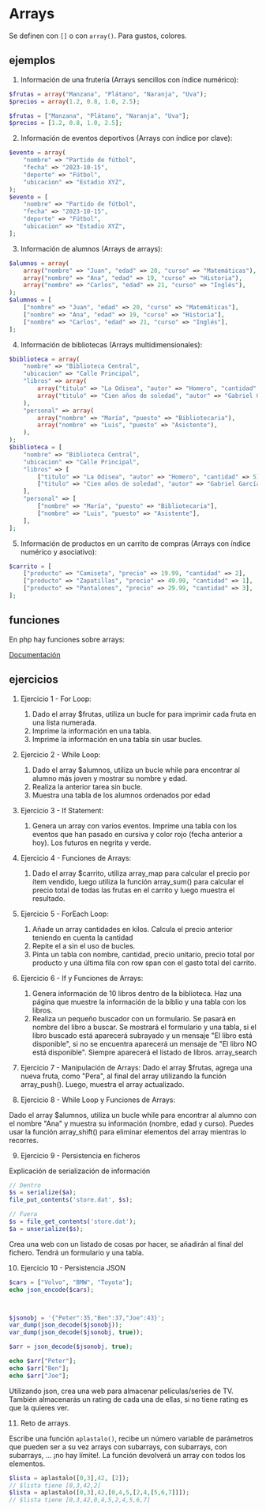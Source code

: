 # Arrays

Se definen con ```[]``` o con ```array()```. Para gustos, colores.

## ejemplos

1. Información de una frutería (Arrays sencillos con índice numérico):

```php
$frutas = array("Manzana", "Plátano", "Naranja", "Uva");
$precios = array(1.2, 0.8, 1.0, 2.5);

$frutas = ["Manzana", "Plátano", "Naranja", "Uva"];
$precios = [1.2, 0.8, 1.0, 2.5];
```



2. Información de eventos deportivos (Arrays con índice por clave):

```php
$evento = array(
    "nombre" => "Partido de fútbol",
    "fecha" => "2023-10-15",
    "deporte" => "Fútbol",
    "ubicacion" => "Estadio XYZ",
);
$evento = [
    "nombre" => "Partido de fútbol",
    "fecha" => "2023-10-15",
    "deporte" => "Fútbol",
    "ubicacion" => "Estadio XYZ",
];
```

3. Información de alumnos (Arrays de arrays):

```php
$alumnos = array(
    array("nombre" => "Juan", "edad" => 20, "curso" => "Matemáticas"),
    array("nombre" => "Ana", "edad" => 19, "curso" => "Historia"),
    array("nombre" => "Carlos", "edad" => 21, "curso" => "Inglés"),
);
$alumnos = [
    ["nombre" => "Juan", "edad" => 20, "curso" => "Matemáticas"],
    ["nombre" => "Ana", "edad" => 19, "curso" => "Historia"],
    ["nombre" => "Carlos", "edad" => 21, "curso" => "Inglés"],
];
```

4. Información de bibliotecas (Arrays multidimensionales):

```php
$biblioteca = array(
    "nombre" => "Biblioteca Central",
    "ubicacion" => "Calle Principal",
    "libros" => array(
        array("titulo" => "La Odisea", "autor" => "Homero", "cantidad" => 5),
        array("titulo" => "Cien años de soledad", "autor" => "Gabriel García Márquez", "cantidad" => 8),
    ),
    "personal" => array(
        array("nombre" => "María", "puesto" => "Bibliotecaria"),
        array("nombre" => "Luis", "puesto" => "Asistente"),
    ),
);
$biblioteca = [
    "nombre" => "Biblioteca Central",
    "ubicacion" => "Calle Principal",
    "libros" => [
        ["titulo" => "La Odisea", "autor" => "Homero", "cantidad" => 5],
        ["titulo" => "Cien años de soledad", "autor" => "Gabriel García Márquez", "cantidad" => 8],
    ],
    "personal" => [
        ["nombre" => "María", "puesto" => "Bibliotecaria"],
        ["nombre" => "Luis", "puesto" => "Asistente"],
    ],
];
```

5. Información de productos en un carrito de compras (Arrays con índice numérico y asociativo):

```php
$carrito = [
    ["producto" => "Camiseta", "precio" => 19.99, "cantidad" => 2],
    ["producto" => "Zapatillas", "precio" => 49.99, "cantidad" => 1],
    ["producto" => "Pantalones", "precio" => 29.99, "cantidad" => 3],
];
```

## funciones

En php hay funciones sobre arrays:

[Documentación](https://www.php.net/manual/es/ref.array.php)

## ejercicios

1. Ejercicio 1 - For Loop:

    1. Dado el array $frutas, utiliza un bucle for para imprimir cada fruta en una lista numerada.
    2. Imprime la información en una tabla.
    3. Imprime la información en una tabla sin usar bucles.

2. Ejercicio 2 - While Loop:

    1. Dado el array $alumnos, utiliza un bucle while para encontrar al alumno más joven y mostrar su nombre y edad.
    2. Realiza la anterior tarea sin bucle.
    3. Muestra una tabla de los alumnos ordenados por edad

3. Ejercicio 3 - If Statement:

    1. Genera un array con varios eventos. Imprime una tabla con los eventos que han pasado en cursiva y color rojo (fecha anterior a hoy). Los futuros en negrita y verde.

4. Ejercicio 4 - Funciones de Arrays:
    1. Dado el array $carrito, utiliza array_map para calcular el precio por ítem vendido, luego utiliza la función array_sum() para calcular el precio total de todas las frutas en el carrito y luego muestra el resultado.

5. Ejercicio 5 - ForEach Loop:
    1. Añade un array cantidades en kilos. Calcula el precio anterior teniendo en cuenta la cantidad
    2. Repite el a sin el uso de bucles.
    3. Pinta un tabla con nombre, cantidad, precio unitario, precio total por producto y una última fila con row span con el gasto total del carrito.

6. Ejercicio 6 - If y Funciones de Arrays:
    1. Genera información de 10 libros dentro de la biblioteca. Haz una página que muestre la información de la biblio y una tabla con los libros.
    2. Realiza un pequeño buscador con un formulario. Se pasará en nombre del libro a buscar. Se mostrará el formulario y una tabla, si el libro buscado está aparecerá subrayado y un mensaje "El libro está disponible", si no se encuentra aparecerá un mensaje de "El libro NO está disponible". Siempre aparecerá el listado de libros. array_search

7. Ejercicio 7 - Manipulación de Arrays:
Dado el array $frutas, agrega una nueva fruta, como "Pera", al final del array utilizando la función array_push(). Luego, muestra el array actualizado.

8. Ejercicio 8 - While Loop y Funciones de Arrays:

Dado el array $alumnos, utiliza un bucle while para encontrar al alumno con el nombre "Ana" y muestra su información (nombre, edad y curso). Puedes usar la función array_shift() para eliminar elementos del array mientras lo recorres.

9. Ejercicio 9 - Persistencia en ficheros

Explicación de serialización de información
```php
// Dentro
$s = serialize($a);
file_put_contents('store.dat', $s);  

// Fuera
$s = file_get_contents('store.dat');
$a = unserialize($s);
```
Crea una web con un listado de cosas por hacer, se añadirán al final del fichero. Tendrá un formulario y una tabla.

10. Ejercicio 10 - Persistencia JSON

```php
$cars = ["Volvo", "BMW", "Toyota"];
echo json_encode($cars);



$jsonobj = '{"Peter":35,"Ben":37,"Joe":43}';
var_dump(json_decode($jsonobj));
var_dump(json_decode($jsonobj, true));

$arr = json_decode($jsonobj, true);

echo $arr["Peter"];
echo $arr["Ben"];
echo $arr["Joe"];
```
Utilizando json, crea una web para almacenar películas/series de TV. También almacenarás un rating de cada una de ellas, si no tiene rating es que la quieres ver.


11. Reto de arrays.

Escribe una función ```aplastalo()```, recibe un número variable de parámetros que pueden ser a su vez arrays con subarrays, con subarrays, con subarrays, ... ¡no hay límite!. La función devolverá un array con todos los elementos.

```php
$lista = aplastalo([0,3],42, [2]);
// $lista tiene [0,3,42,2]
$lista = aplastalo([0,3],42,[0,4,5,[2,4,[5,6,7]]]);
// $lista tiene [0,3,42,0,4,5,2,4,5,6,7]

```